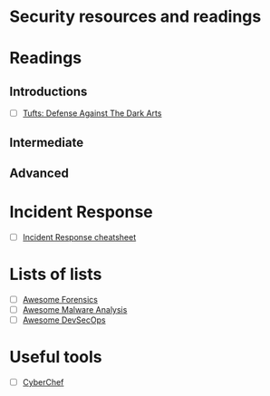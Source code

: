 # Security resources and readings

# Readings
## Introductions
- [ ] [Tufts: Defense Against The Dark Arts](https://tuftsdev.github.io/DefenseAgainstTheDarkArts/)


## Intermediate

## Advanced


# Incident Response
- [ ] [Incident Response cheatsheet](https://github.com/certsocietegenerale/IRM/tree/master/EN)

# Lists of lists
- [ ] [Awesome Forensics](https://github.com/cugu/awesome-forensics)
- [ ] [Awesome Malware Analysis](https://github.com/rshipp/awesome-malware-analysis)
- [ ] [Awesome DevSecOps](https://github.com/devsecops/awesome-devsecops)

# Useful tools
- [ ] [CyberChef](https://gchq.github.io/CyberChef/)
